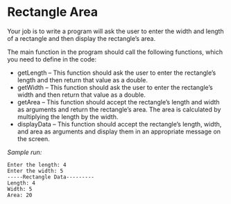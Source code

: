 # Rectangle Area

Your job is to write a program will ask the user to enter the width and length of a rectangle and then display the rectangle’s area. 

The main function in the program should call the following functions, which you need to define in the code:
- getLength – This function should ask the user to enter the rectangle’s length and then return that value as a double.
- getWidth – This function should ask the user to enter the rectangle’s width and then return that value as a double.
- getArea – This function should accept the rectangle’s length and width as arguments and return the rectangle’s area. The area is calculated by multiplying the length by the width.
- displayData – This function should accept the rectangle’s length, width, and area as arguments and display them in an appropriate message on the screen.

_Sample run:_
```
Enter the length: 4
Enter the width: 5
-----Rectangle Data---------
Length: 4
Width: 5
Area: 20
```
